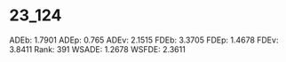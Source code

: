 # 23_124

ADEb: 1.7901
ADEp: 0.765
ADEv: 2.1515
FDEb: 3.3705
FDEp: 1.4678
FDEv: 3.8411
Rank: 391
WSADE: 1.2678
WSFDE: 2.3611